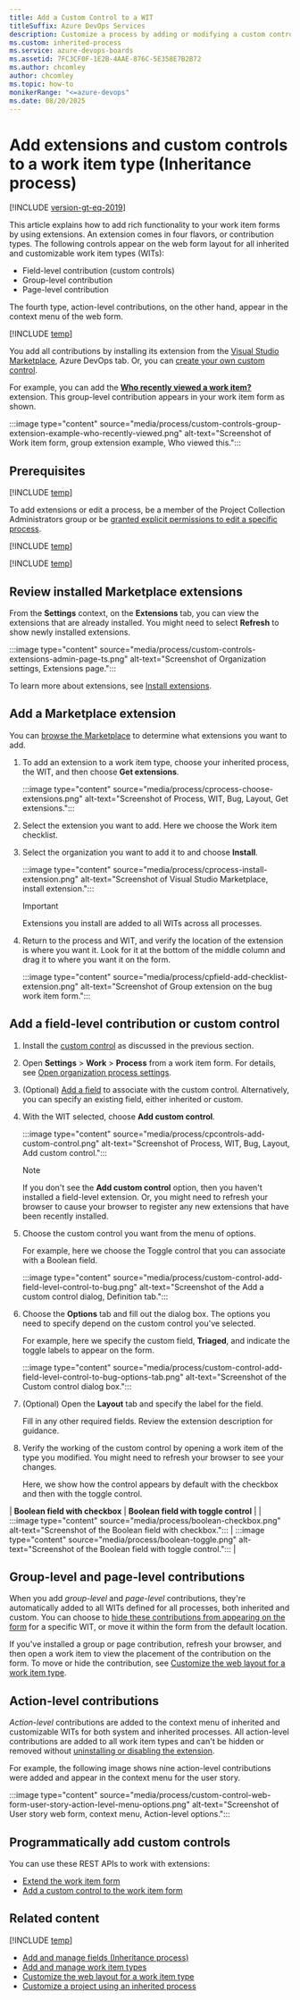 ```yaml
---
title: Add a Custom Control to a WIT 
titleSuffix: Azure DevOps Services
description: Customize a process by adding or modifying a custom control for work item type when working in Azure DevOps Services.
ms.custom: inherited-process
ms.service: azure-devops-boards
ms.assetid: 7FC3CF0F-1E2B-4AAE-876C-5E358E7B2B72
ms.author: chcomley
author: chcomley
ms.topic: how-to
monikerRange: "<=azure-devops"
ms.date: 08/20/2025
---
```


# Add extensions and custom controls to a work item type (Inheritance process)

[!INCLUDE [version-gt-eq-2019](../../../includes/version-gt-eq-2019.md)]

This article explains how to add rich functionality to your work item forms by using extensions. An extension comes in four flavors, or contribution types. The following controls appear on the web form layout for all inherited and customizable work item types (WITs):

- Field-level contribution (custom controls)
- Group-level contribution 
- Page-level contribution

The fourth type, action-level contributions, on the other hand, appear in the context menu of the web form.  

[!INCLUDE [temp](../includes/note-on-prem-link.md)]

You add all contributions by installing its extension from the [Visual Studio Marketplace](https://marketplace.visualstudio.com/azuredevops), Azure DevOps tab. Or, you can [create your own custom control](../../../extend/get-started/node.md).

For example, you can add the [**Who recently viewed a work item?**](https://marketplace.visualstudio.com/items?itemName=mmanela.vsts-workitem-recentlyviewed) extension. This group-level contribution appears in your work item form as shown.

:::image type="content" source="media/process/custom-controls-group-extension-example-who-recently-viewed.png" alt-text="Screenshot of Work item form, group extension example, Who viewed this.":::

## Prerequisites

[!INCLUDE [temp](../includes/process-prerequisites.md)] 

To add extensions or edit a process, be a member of the Project Collection Administrators group or be [granted explicit permissions to edit a specific process](../../../organizations/security/set-permissions-access-work-tracking.md#process-permissions).

[!INCLUDE [temp](../includes/open-process-admin-context-ts.md)]

[!INCLUDE [temp](../includes/automatic-update-project.md)] 

## Review installed Marketplace extensions

From the **Settings** context, on the **Extensions** tab, you can view the extensions that are already installed. You might need to select **Refresh** to show newly installed extensions.  

:::image type="content" source="media/process/custom-controls-extensions-admin-page-ts.png" alt-text="Screenshot of Organization settings, Extensions page.":::

To learn more about extensions, see [Install extensions](../../../marketplace/install-extension.md).

<a id="add-extension"></a>

## Add a Marketplace extension

You can [browse the Marketplace](https://marketplace.visualstudio.com/search?term=control%20group%20tab%20page&target=vsts&category=Plan%20and%20track&hosting=cloud&sortBy=Relevance) to determine what extensions you want to add.

1. To add an extension to a work item type, choose your inherited process, the WIT, and then choose **Get extensions**.

    :::image type="content" source="media/process/cprocess-choose-extensions.png" alt-text="Screenshot of Process, WIT, Bug, Layout, Get extensions.":::

1. Select the extension you want to add. Here we choose the Work item checklist.

1. Select the organization you want to add it to and choose **Install**.  

    :::image type="content" source="media/process/cprocess-install-extension.png" alt-text="Screenshot of Visual Studio Marketplace, install extension.":::

	> [!IMPORTANT]  
	> Extensions you install are added to all WITs across all processes.

1. Return to the process and WIT, and verify the location of the extension is where you want it. Look for it at the bottom of the middle column and drag it to where you want it on the form.

    :::image type="content" source="media/process/cpfield-add-checklist-extension.png" alt-text="Screenshot of Group extension on the bug work item form.":::

<a id="add-field-control"></a>

## Add a field-level contribution or custom control 

1. Install the [custom control](#add-extension) as discussed in the previous section.  
  
1. Open **Settings** > **Work** > **Process** from a work item form. For details, see [Open organization process settings](add-custom-wit.md#open-process-wit).

1. (Optional) [Add a field](customize-process-field.md#add-custom-field) to associate with the custom control. Alternatively, you can specify an existing field, either inherited or custom. 

1. With the WIT selected, choose **Add custom control**. 

    :::image type="content" source="media/process/cpcontrols-add-custom-control.png" alt-text="Screenshot of Process, WIT, Bug, Layout, Add custom control.":::

	> [!NOTE]
	> If you don't see the **Add custom control** option, then you haven't installed a field-level extension. Or, you might need to refresh your browser to cause your browser to register any new extensions that have been recently installed. 

1. Choose the custom control you want from the menu of options. 

   For example, here we choose the Toggle control that you can associate with a Boolean field.

    :::image type="content" source="media/process/custom-control-add-field-level-control-to-bug.png" alt-text="Screenshot of the Add a custom control dialog, Definition tab.":::

1. Choose the **Options** tab and fill out the dialog box. The options you need to specify depend on the custom control you've selected.

   For example, here we specify the custom field, **Triaged**, and indicate the toggle labels to appear on the form.

    :::image type="content" source="media/process/custom-control-add-field-level-control-to-bug-options-tab.png" alt-text="Screenshot of the Custom control dialog box.":::

1. (Optional) Open the **Layout** tab and specify the label for the field. 
 
   Fill in any other required fields. Review the extension description for guidance. 

1. Verify the working of the custom control by opening a work item of the type you modified. You might need to refresh your browser to see your changes.  

   Here, we show how the control appears by default with the checkbox and then with the toggle control.  

| **Boolean field with checkbox** | **Boolean field with toggle control** |
| :::image type="content" source="media/process/boolean-checkbox.png" alt-text="Screenshot of the Boolean field with checkbox."::: | :::image type="content" source="media/process/boolean-toggle.png" alt-text="Screenshot of the Boolean field with toggle control."::: |

<a id="group-level"></a>

## Group-level and page-level contributions

When you add *group-level* and *page-level* contributions, they're automatically added to all WITs defined for all processes, both inherited and custom. You can choose to [hide these contributions from appearing on the form](customize-process-field.md#show-hide-field) for a specific WIT, or move it within the form from the default location. 

If you've installed a group or page contribution, refresh your browser, and then open a work item to view the placement of the contribution on the form. To move or hide the contribution, see [Customize the web layout for a work item type](customize-process-form.md).  

## Action-level contributions

*Action-level* contributions are added to the context menu of inherited and customizable WITs for both system and inherited processes. All action-level contributions are added to all work item types and can't be hidden or removed without [uninstalling or disabling the extension](../../../marketplace/install-extension.md#uninstall-disable-extension).  

For example, the following image shows nine action-level contributions were added and appear in the context menu for the user story.

:::image type="content" source="media/process/custom-control-web-form-user-story-action-level-menu-options.png" alt-text="Screenshot of User story web form, context menu, Action-level options.":::

<a id="process-rest-api"></a>

## Programmatically add custom controls 

You can use these REST APIs to work with extensions:
- [Extend the work item form](../../../extend/develop/add-workitem-extension.md)  
- [Add a custom control to the work item form](../../../extend/develop/custom-control.md)  

## Related content 

[!INCLUDE [temp](../includes/note-audit-log-support-process.md)]

- [Add and manage fields (Inheritance process)](customize-process-field.md)  
- [Add and manage work item types](customize-process-work-item-type.md)
- [Customize the web layout for a work item type](customize-process-form.md)
- [Customize a project using an inherited process](customize-process.md)